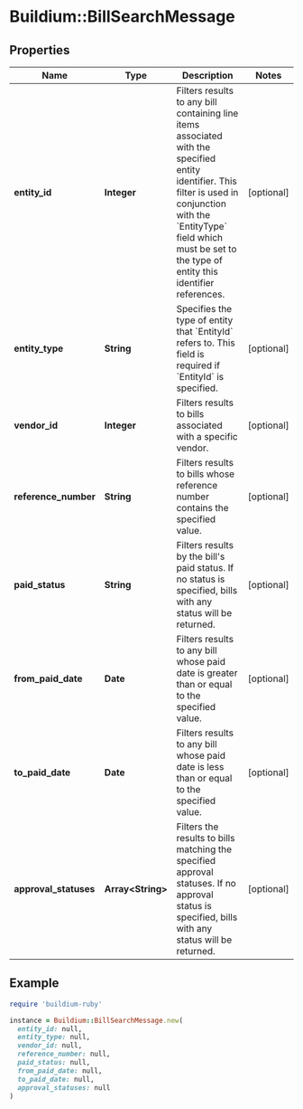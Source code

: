 # Buildium::BillSearchMessage

## Properties

| Name | Type | Description | Notes |
| ---- | ---- | ----------- | ----- |
| **entity_id** | **Integer** | Filters results to any bill containing line items associated with the specified entity identifier. This filter is used in conjunction with the &#x60;EntityType&#x60; field which must be set to the type of entity this identifier references. | [optional] |
| **entity_type** | **String** | Specifies the type of entity that &#x60;EntityId&#x60; refers to. This field is required if &#x60;EntityId&#x60; is specified. | [optional] |
| **vendor_id** | **Integer** | Filters results to bills associated with a specific vendor. | [optional] |
| **reference_number** | **String** | Filters results to bills whose reference number contains the specified value. | [optional] |
| **paid_status** | **String** | Filters results by the bill&#39;s paid status. If no status is specified, bills with any status will be returned. | [optional] |
| **from_paid_date** | **Date** | Filters results to any bill whose paid date is greater than or equal to the specified value. | [optional] |
| **to_paid_date** | **Date** | Filters results to any bill whose paid date is less than or equal to the specified value. | [optional] |
| **approval_statuses** | **Array&lt;String&gt;** | Filters the results to bills matching the specified approval statuses. If no approval status is specified, bills with any status will be returned. | [optional] |

## Example

```ruby
require 'buildium-ruby'

instance = Buildium::BillSearchMessage.new(
  entity_id: null,
  entity_type: null,
  vendor_id: null,
  reference_number: null,
  paid_status: null,
  from_paid_date: null,
  to_paid_date: null,
  approval_statuses: null
)
```

